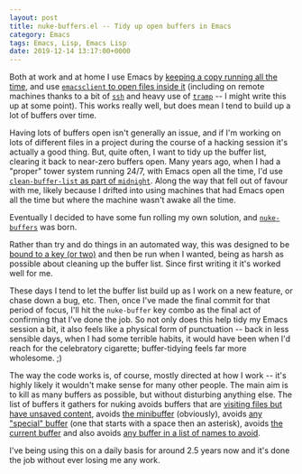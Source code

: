 ```yaml
---
layout: post
title: nuke-buffers.el -- Tidy up open buffers in Emacs
category: Emacs
tags: Emacs, Lisp, Emacs Lisp
date: 2019-12-14 13:17:00+0000
---
```


Both at work and at home I use Emacs by [keeping a copy running all the
time](https://github.com/davep/longmacs.el), and use [`emacsclient` to open
files inside
it](https://www.gnu.org/software/emacs/manual/html_node/emacs/Emacs-Server.html#Emacs-Server)
(including on remote machines thanks to a bit of
[`ssh`](https://en.wikipedia.org/wiki/Secure_Shell) and heavy use of
[`tramp`](https://www.gnu.org/software/tramp/) -- I might write this up at
some point). This works really well, but does mean I tend to build up a lot
of buffers over time.

Having lots of buffers open isn't generally an issue, and if I'm working on
lots of different files in a project during the course of a hacking session
it's actually a good thing. But, quite often, I want to tidy up the buffer
list, clearing it back to near-zero buffers open. Many years ago, when I had
a "proper" tower system running 24/7, with Emacs open all the time, I'd use
[`clean-buffer-list` as part of
`midnight`](https://www.emacswiki.org/emacs/MidnightMode). Along the way
that fell out of favour with me, likely because I drifted into using
machines that had Emacs open all the time but where the machine wasn't awake
all the time.

Eventually I decided to have some fun rolling my own solution, and
[`nuke-buffers`](https://github.com/davep/nuke-buffers.el) was born.

Rather than try and do things in an automated way, this was designed to be
[bound to a key (or
two)](https://github.com/davep/.emacs.d/blob/ffc863ca0fb669d2f6639bda62e81764c35767ce/init.d/packages/init-packages-delpa.el#L98-L107)
and then be run when I wanted, being as harsh as possible about cleaning up
the buffer list. Since first writing it it's worked well for me.

These days I tend to let the buffer list build up as I work on a new
feature, or chase down a bug, etc. Then, once I've made the final commit for
that period of focus, I'll hit the `nuke-buffer` key combo as the final act
of confirming that I've done the job. So not only does this help tidy my
Emacs session a bit, it also feels like a physical form of punctuation --
back in less sensible days, when I had some terrible habits, it would have
been when I'd reach for the celebratory cigarette; buffer-tidying feels far
more wholesome. ;)

The way the code works is, of course, mostly directed at how I work -- it's
highly likely it wouldn't make sense for many other people. The main aim is
to kill as many buffers as possible, but without disturbing anything else.
The list of buffers it gathers for nuking avoids buffers that are [visiting
files but have unsaved
content](https://github.com/davep/nuke-buffers.el/blob/d018499b78968f074565c076068f657a1631aa07/nuke-buffers.el#L60-L62),
avoids [the
minibuffer](https://github.com/davep/nuke-buffers.el/blob/d018499b78968f074565c076068f657a1631aa07/nuke-buffers.el#L54)
(obviously), avoids [any "special"
buffer](https://github.com/davep/nuke-buffers.el/blob/d018499b78968f074565c076068f657a1631aa07/nuke-buffers.el#L56)
(one that starts with a space then an asterisk), avoids [the current
buffer](https://github.com/davep/nuke-buffers.el/blob/d018499b78968f074565c076068f657a1631aa07/nuke-buffers.el#L73)
and also avoids [any buffer in a list of names to
avoid](https://github.com/davep/nuke-buffers.el/blob/d018499b78968f074565c076068f657a1631aa07/nuke-buffers.el#L58).

I've being using this on a daily basis for around 2.5 years now and it's
done the job without ever losing me any work.

[//]: # (2019-12-14-nuke-buffers-el.md ends here)
